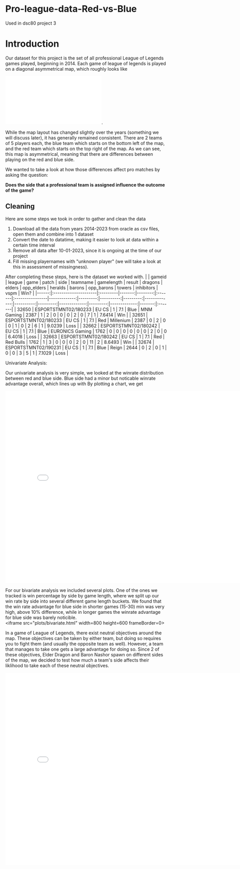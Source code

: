 # Pro-league-data-Red-vs-Blue
Used in dsc80 project 3 
# Introduction
Our dataset for this project is the set of all professional League of Legends games played, beginning in 2014. 
Each game of league of legends is played on a diagonal asymmetrical map, which roughly looks like 
<iframe src="assets/summoners_rift.jpg" frameBorder=0></iframe>.

While the map layout has changed slightly over the years (something we will discuss later), it has generally remained consistent. There are 2 teams of 5 players each, the blue team which starts on the bottom left of the map, and the red team which starts on the top right of the map. As we can see, this map is asymmetrical, meaning that there are differences between playing on the red and blue side.

We wanted to take a look at how those differences affect pro matches by asking the question:

  **Does the side that a professional team is assigned influence the outcome of the game?**

## Cleaning 
Here are some steps we took in order to gather and clean the data 
1. Download all the data from years 2014-2023 from oracle as csv files, open them and combine into 1 dataset
2. Convert the date to datatime, making it easier to look at data within a certain time interval
3. Remove all data after 10-01-2023, since it is ongoing at the time of our project
4. Fill missing playernames with "unknown player" (we will take a look at this in assessment of missingness).

After completing these steps, here is the dataset we worked with.
|       | gameid               | league   |   game |   patch | side   | teamname        |   gamelength |   result |   dragons |   elders |   opp_elders |   heralds |   barons |   opp_barons |   towers |   inhibitors |   vspm | Win?   |
|------:|:---------------------|:---------|-------:|--------:|:-------|:----------------|-------------:|---------:|----------:|---------:|-------------:|----------:|---------:|-------------:|---------:|-------------:|-------:|:-------|
| 32650 | ESPORTSTMNT02/180233 | EU CS    |      1 |     7.1 | Blue   | MNM Gaming      |         2387 |        1 |         2 |        0 |            0 |         0 |        2 |            0 |        7 |            1 | 7.6414 | Win    |
| 32651 | ESPORTSTMNT02/180233 | EU CS    |      1 |     7.1 | Red    | Millenium       |         2387 |        0 |         2 |        0 |            0 |         1 |        0 |            2 |        6 |            1 | 9.0239 | Loss   |
| 32662 | ESPORTSTMNT02/180242 | EU CS    |      1 |     7.1 | Blue   | EURONICS Gaming |         1762 |        0 |         0 |        0 |            0 |         0 |        0 |            2 |        0 |            0 | 6.4018 | Loss   |
| 32663 | ESPORTSTMNT02/180242 | EU CS    |      1 |     7.1 | Red    | Red Bulls       |         1762 |        1 |         3 |        0 |            0 |         0 |        2 |            0 |       11 |            2 | 8.6493 | Win    |
| 32674 | ESPORTSTMNT02/190231 | EU CS    |      1 |     7.1 | Blue   | Reign           |         2644 |        0 |         2 |        0 |            1 |         0 |        0 |            3 |        5 |            1 | 7.1029 | Loss   |



Univariate Analysis: 

Our univariate analysis is very simple, we looked at the winrate distribution between red and blue side. Blue side had a minor but noticable winrate advantage overall, which lines up with By plotting a chart, we get 
<iframe src="plots/univariate.html" width=800 height=600 frameBorder=0></iframe>

For our bivariate analysis we included several plots. One of the ones we tracked is win percentage by side by game length, where we split up our win rate by side into several different game length buckets. We found that the win rate advantage for blue side in shorter games (15-30) min was very high, above 10% difference, while in longer games the winrate advantage for blue side was barely noticible.   
\<iframe src="plots/bivariate.html" width=800 height=600 frameBorder=0></iframe>

In a game of League of Legends, there exist neutral objectives around the map. These objectives can be taken by either team, but doing so requires you to fight them (and usually the opposite team as well). However, a team that manages to take one gets a large advantage for doing so. Since 2 of these objectives, Elder Dragon and Baron Nashor spawn on different sides of the map, we decided to test how much a team's side affects their liklihood to take each of these neutral objectives.  
<iframe src="baron_wr.md" width=800 height=600 frameBorder=0></iframe>
